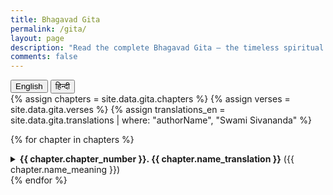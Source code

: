 ```yaml
---
title: Bhagavad Gita
permalink: /gita/
layout: page
description: "Read the complete Bhagavad Gita — the timeless spiritual dialogue guiding the mind, soul, and life’s purpose."
comments: false
---
```


<!-- Language Switcher -->
<div class="lang-toggle">
  <button onclick="switchLanguage('en')">English</button>
  <button onclick="switchLanguage('hi')">हिन्दी</button>
</div>

<!-- English Gita Content -->
<div id="gita-content-en" class="gita-content">
  {% assign chapters = site.data.gita.chapters %}
  {% assign verses = site.data.gita.verses %}
  {% assign translations_en = site.data.gita.translations | where: "authorName", "Swami Sivananda" %}

{% for chapter in chapters %}

  <details class="chapter-dropdown">
    <summary>
      <strong>{{ chapter.chapter_number }}. {{ chapter.name_translation }}</strong> ({{ chapter.name_meaning }})
    </summary>
    <div class="chapter-summary">
      <p>{{ chapter.chapter_summary }}</p>
    </div>
    <ul class="verses-list">
      {% for verse in verses %}
        {% if verse.chapter_id == chapter.id %}
          {% assign trans = translations_en | where: "verse_id", verse.id | first %}
          {% if trans %}
            <li>Verse {{ verse.verse_number }}: {{ trans.description }}</li>
          {% endif %}
        {% endif %}
      {% endfor %}
    </ul>
  </details>
  {% endfor %}
</div>

<!-- Hindi Gita Content -->
<div id="gita-content-hi" class="gita-content" style="display: none;">
  {% assign translations_hi = site.data.gita.translations | where: "authorName", "Swami Ramsukhdas" %}

{% for chapter in chapters %}

  <details class="chapter-dropdown">
    <summary>
      <strong>{{ chapter.chapter_number }}. {{ chapter.name }}</strong> ({{ chapter.name_meaning }})
    </summary>
    <div class="chapter-summary">
      <p>{{ chapter.chapter_summary_hindi }}</p>
    </div>
    <ul class="verses-list">
      {% for verse in verses %}
        {% if verse.chapter_id == chapter.id %}
          {% assign trans = translations_hi | where: "verse_id", verse.id | first %}
          {% if trans %}
            <li>श्लोक {{ verse.verse_number }}: {{ trans.description }}</li>
          {% endif %}
        {% endif %}
      {% endfor %}
    </ul>
  </details>
  {% endfor %}
</div>

<!-- JavaScript for Language Toggle -->
<script>
  function switchLanguage(lang) {
    const show = (id) => document.getElementById(id).style.display = 'block';
    const hide = (id) => document.getElementById(id).style.display = 'none';

    if (lang === 'hi') {
      hide('gita-content-en'); show('gita-content-hi');
      hide('title-en');        show('title-hi');
      hide('desc-en');         show('desc-hi');
    } else {
      show('gita-content-en'); hide('gita-content-hi');
      show('title-en');        hide('title-hi');
      show('desc-en');         hide('desc-hi');
    }
  }

  // Optional: persist language selection
  // You can also add: localStorage.setItem('lang', lang) and retrieve on load
</script>
